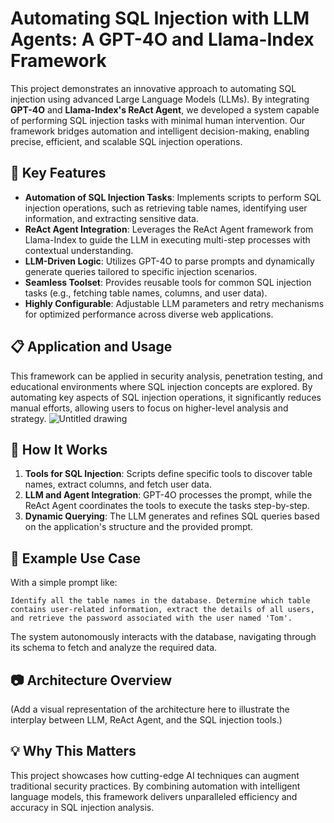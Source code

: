 # Automating SQL Injection with LLM Agents: A GPT-4O and Llama-Index Framework

This project demonstrates an innovative approach to automating SQL injection using advanced Large Language Models (LLMs). By integrating **GPT-4O** and **Llama-Index's ReAct Agent**, we developed a system capable of performing SQL injection tasks with minimal human intervention. Our framework bridges automation and intelligent decision-making, enabling precise, efficient, and scalable SQL injection operations.

## 🚀 Key Features

- **Automation of SQL Injection Tasks**: Implements scripts to perform SQL injection operations, such as retrieving table names, identifying user information, and extracting sensitive data.
- **ReAct Agent Integration**: Leverages the ReAct Agent framework from Llama-Index to guide the LLM in executing multi-step processes with contextual understanding.
- **LLM-Driven Logic**: Utilizes GPT-4O to parse prompts and dynamically generate queries tailored to specific injection scenarios.
- **Seamless Toolset**: Provides reusable tools for common SQL injection tasks (e.g., fetching table names, columns, and user data).
- **Highly Configurable**: Adjustable LLM parameters and retry mechanisms for optimized performance across diverse web applications.

## 📋 Application and Usage

This framework can be applied in security analysis, penetration testing, and educational environments where SQL injection concepts are explored. By automating key aspects of SQL injection operations, it significantly reduces manual efforts, allowing users to focus on higher-level analysis and strategy.
![Untitled drawing](https://github.com/user-attachments/assets/22c409fb-adee-42b0-822c-3349ff671cf4)

## 🌟 How It Works

1. **Tools for SQL Injection**: Scripts define specific tools to discover table names, extract columns, and fetch user data.
2. **LLM and Agent Integration**: GPT-4O processes the prompt, while the ReAct Agent coordinates the tools to execute the tasks step-by-step.
3. **Dynamic Querying**: The LLM generates and refines SQL queries based on the application's structure and the provided prompt.

## 📌 Example Use Case

With a simple prompt like:

```plaintext
Identify all the table names in the database. Determine which table contains user-related information, extract the details of all users, and retrieve the password associated with the user named 'Tom'.
```

The system autonomously interacts with the database, navigating through its schema to fetch and analyze the required data.

## 📷 Architecture Overview

(Add a visual representation of the architecture here to illustrate the interplay between LLM, ReAct Agent, and the SQL injection tools.)

## 💡 Why This Matters

This project showcases how cutting-edge AI techniques can augment traditional security practices. By combining automation with intelligent language models, this framework delivers unparalleled efficiency and accuracy in SQL injection analysis.
